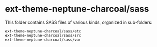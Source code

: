 # ext-theme-neptune-charcoal/sass

This folder contains SASS files of various kinds, organized in sub-folders:

    ext-theme-neptune-charcoal/sass/etc
    ext-theme-neptune-charcoal/sass/src
    ext-theme-neptune-charcoal/sass/var
